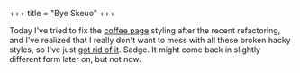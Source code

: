 +++
title = "Bye Skeuo"
+++

Today I've tried to fix the [coffee page](@/coffee/index.md) styling after the recent refactoring, and I've realized that I really don't want to mess with all these broken hacky styles, so I've just [got rid of it](https://codeberg.org/daudix/website/commit/61ada77f5c83bac4161d8f640c2779f2a6a27860). Sadge. It might come back in slightly different form later on, but not now.
